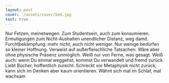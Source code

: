 ```yaml
---
layout: post
cover:  /assets/cover/bed.jpg
text: true
---
```

Nur Fetzen, meinetwegen. Zum Studentsein, auch zum konsumieren. Ermutigungen zum Nicht-Aushalten unendlicher Distanz, weg damit. Furchtbekämpfung: mehr nicht, auch nicht weniger. Nur wenige bedürfen so kleiner Hoffnung. Verweist auf außerfleischliche Tatsachen. Wäre aber ohne physische Präsenz unmöglich. Weiß nur von Ferne, was gesagt. Weiß auch: wenn Du einmal weggehst, kommst Du verwandelt und fremd zurück. Liebt Bücher, hoffentlich zurecht. Schreckt vor Metaphysik nicht zurück, kann sich im Denken aber kaum orientieren. Wähnt sich mal im Schlaf, mal wachsam